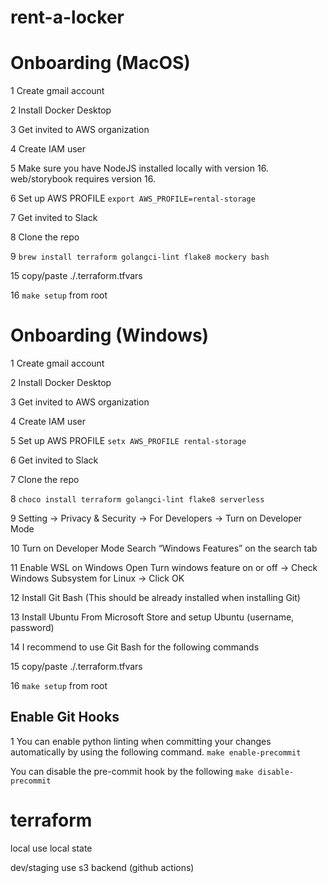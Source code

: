 # rent-a-locker

# Onboarding (MacOS)

1 Create gmail account

2 Install Docker Desktop

3 Get invited to AWS organization

4 Create IAM user

5 Make sure you have NodeJS installed locally with version 16. web/storybook requires version 16.

6 Set up AWS PROFILE
`export AWS_PROFILE=rental-storage`

7 Get invited to Slack

8 Clone the repo

9 `brew install terraform golangci-lint flake8 mockery bash`

15 copy/paste ./.terraform.tfvars

16 `make setup` from root

# Onboarding (Windows)

1 Create gmail account

2 Install Docker Desktop

3 Get invited to AWS organization

4 Create IAM user

5 Set up AWS PROFILE
`setx AWS_PROFILE rental-storage`

6 Get invited to Slack

7 Clone the repo

8 `choco install terraform golangci-lint flake8 serverless`

9 Setting → Privacy & Security → For Developers → Turn on Developer Mode

10 Turn on Developer Mode
Search “Windows Features” on the search tab

11 Enable WSL on Windows
Open Turn windows feature on or off → Check Windows Subsystem for Linux → Click OK

12 Install Git Bash (This should be already installed when installing Git)

13 Install Ubuntu From Microsoft Store and setup Ubuntu (username, password)

14 I recommend to use Git Bash for the following commands

15 copy/paste ./.terraform.tfvars

16 `make setup` from root

## Enable Git Hooks

1 You can enable python linting when committing your changes automatically by using the following command.
`make enable-precommit`

You can disable the pre-commit hook by the following
`make disable-precommit`

# terraform

local
use local state

dev/staging
use s3 backend (github actions)
